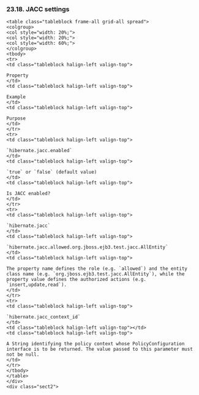### 23.18. JACC settings

    <table class="tableblock frame-all grid-all spread">
    <colgroup>
    <col style="width: 20%;">
    <col style="width: 20%;">
    <col style="width: 60%;">
    </colgroup>
    <tbody>
    <tr>
    <td class="tableblock halign-left valign-top">

    Property
    </td>
    <td class="tableblock halign-left valign-top">

    Example
    </td>
    <td class="tableblock halign-left valign-top">

    Purpose
    </td>
    </tr>
    <tr>
    <td class="tableblock halign-left valign-top">

    `hibernate.jacc.enabled`
    </td>
    <td class="tableblock halign-left valign-top">

    `true` or `false` (default value)
    </td>
    <td class="tableblock halign-left valign-top">

    Is JACC enabled?
    </td>
    </tr>
    <tr>
    <td class="tableblock halign-left valign-top">

    `hibernate.jacc`
    </td>
    <td class="tableblock halign-left valign-top">

    `hibernate.jacc.allowed.org.jboss.ejb3.test.jacc.AllEntity`
    </td>
    <td class="tableblock halign-left valign-top">

    The property name defines the role (e.g. `allowed`) and the entity class name (e.g. `org.jboss.ejb3.test.jacc.AllEntity`), while the property value defines the authorized actions (e.g. `insert,update,read`).
    </td>
    </tr>
    <tr>
    <td class="tableblock halign-left valign-top">

    `hibernate.jacc_context_id`
    </td>
    <td class="tableblock halign-left valign-top"></td>
    <td class="tableblock halign-left valign-top">

    A String identifying the policy context whose PolicyConfiguration interface is to be returned. The value passed to this parameter must not be null.
    </td>
    </tr>
    </tbody>
    </table>
    </div>
    <div class="sect2">